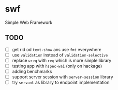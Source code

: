 # swf
Simple Web Framework

## TODO
- [ ] get rid od `text-show` ans use `fmt` everywhere
- [ ] use `validation` instead of `validation-selective`
- [ ] replace `wreq` with `req` which is more simple library
- [ ] testing app with `hspec-wai` (only on hackage)
- [ ] adding benchmarks
- [ ] support server session with `server-session`  library
- [ ] try `servant` as library to endpoint implementation
